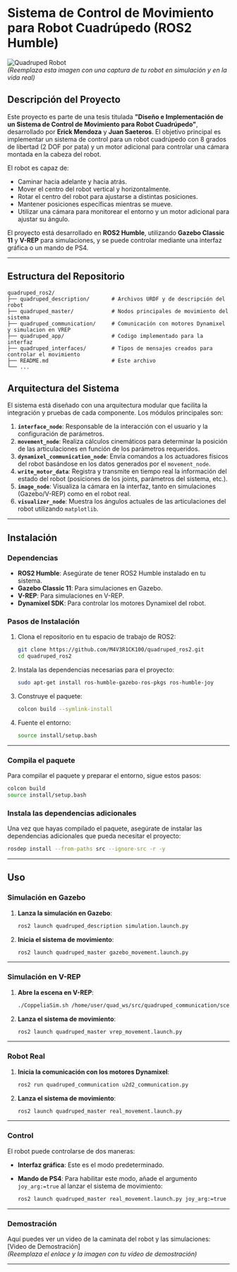 # Sistema de Control de Movimiento para Robot Cuadrúpedo (ROS2 Humble)

![Quadruped Robot](https://via.placeholder.com/800x400.png?text=Imagen+del+Robot+Cuadrúpedo+Real+y+Simulación)  
*(Reemplaza esta imagen con una captura de tu robot en simulación y en la vida real)*

## Descripción del Proyecto

Este proyecto es parte de una tesis titulada **"Diseño e Implementación de un Sistema de Control de Movimiento para Robot Cuadrúpedo"**, desarrollado por **Erick Mendoza** y **Juan Saeteros**. El objetivo principal es implementar un sistema de control para un robot cuadrúpedo con 8 grados de libertad (2 DOF por pata) y un motor adicional para controlar una cámara montada en la cabeza del robot.

El robot es capaz de:
- Caminar hacia adelante y hacia atrás.
- Mover el centro del robot vertical y horizontalmente.
- Rotar el centro del robot para ajustarse a distintas posiciones.
- Mantener posiciones específicas mientras se mueve.
- Utilizar una cámara para monitorear el entorno y un motor adicional para ajustar su ángulo.

El proyecto está desarrollado en **ROS2 Humble**, utilizando **Gazebo Classic 11** y **V-REP** para simulaciones, y se puede controlar mediante una interfaz gráfica o un mando de PS4.

---


## Estructura del Repositorio

```
quadruped_ros2/
├── quadruped_description/       # Archivos URDF y de descripción del robot
├── quadruped_master/            # Nodos principales de movimiento del sistema
├── quadruped_communication/     # Comunicación con motores Dynamixel y simulacion en VREP
├── quadruped_app/               # Codigo implementado para la interfaz
├── quadruped_interfaces/        # Tipos de mensajes creados para controlar el movimiento
├── README.md                    # Este archivo
└── ...
```

## Arquitectura del Sistema
El sistema está diseñado con una arquitectura modular que facilita la integración y pruebas de cada componente. Los módulos principales son:

1. **`interface_node`**: Responsable de la interacción con el usuario y la configuración de parámetros.
2. **`movement_node`**: Realiza cálculos cinemáticos para determinar la posición de las articulaciones en función de los parámetros requeridos.
3. **`dynamixel_communication_node`**: Envía comandos a los actuadores físicos del robot basándose en los datos generados por el `movement_node`.
4. **`write_motor_data`**: Registra y transmite en tiempo real la información del estado del robot (posiciones de los joints, parámetros del sistema, etc.).
5. **`image_node`**: Visualiza la cámara en la interfaz, tanto en simulaciones (Gazebo/V-REP) como en el robot real.
6. **`visualizer_node`**: Muestra los ángulos actuales de las articulaciones del robot utilizando `matplotlib`.

---

## Instalación

### Dependencias
- **ROS2 Humble**: Asegúrate de tener ROS2 Humble instalado en tu sistema.
- **Gazebo Classic 11**: Para simulaciones en Gazebo.
- **V-REP**: Para simulaciones en V-REP.
- **Dynamixel SDK**: Para controlar los motores Dynamixel del robot.

### Pasos de Instalación
1. Clona el repositorio en tu espacio de trabajo de ROS2:
   ```bash
   git clone https://github.com/M4V3R1CK100/quadruped_ros2.git
   cd quadruped_ros2
   ```
2. Instala las dependencias necesarias para el proyecto:
   ```bash
   sudo apt-get install ros-humble-gazebo-ros-pkgs ros-humble-joy
   ```
3. Construye el paquete:
   ```bash
   colcon build --symlink-install
   ```
4. Fuente el entorno:
   ```bash
   source install/setup.bash
   ```

---


### Compila el paquete

Para compilar el paquete y preparar el entorno, sigue estos pasos:

```bash
colcon build
source install/setup.bash
```

### Instala las dependencias adicionales

Una vez que hayas compilado el paquete, asegúrate de instalar las dependencias adicionales que pueda necesitar el proyecto:

```bash
rosdep install --from-paths src --ignore-src -r -y
```

---

## Uso

### Simulación en Gazebo

1. **Lanza la simulación en Gazebo**:
   ```bash
   ros2 launch quadruped_description simulation.launch.py
   ```

2. **Inicia el sistema de movimiento**:
   ```bash
   ros2 launch quadruped_master gazebo_movement.launch.py
   ```

---

### Simulación en V-REP

1. **Abre la escena en V-REP**:
   ```bash
   ./CoppeliaSim.sh /home/user/quad_ws/src/quadruped_communication/scenes/quadruped_ramel_black.ttt
   ```

2. **Lanza el sistema de movimiento**:
   ```bash
   ros2 launch quadruped_master vrep_movement.launch.py
   ```

---

### Robot Real

1. **Inicia la comunicación con los motores Dynamixel**:
   ```bash
   ros2 run quadruped_communication u2d2_communication.py
   ```

2. **Lanza el sistema de movimiento**:
   ```bash
   ros2 launch quadruped_master real_movement.launch.py
   ```

---

### Control

El robot puede controlarse de dos maneras:

- **Interfaz gráfica**: Este es el modo predeterminado.
- **Mando de PS4**: Para habilitar este modo, añade el argumento `joy_arg:=true` al lanzar el sistema de movimiento:
  
  ```bash
  ros2 launch quadruped_master real_movement.launch.py joy_arg:=true
  ```

---

### Demostración

Aquí puedes ver un video de la caminata del robot y las simulaciones:  
[Video de Demostración]  
*(Reemplaza el enlace y la imagen con tu video de demostración)*

---
